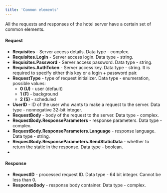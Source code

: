 ```yaml
---
title: 'Common elements'
---
```


All the requests and responses of the hotel server have a certain set of common elements.

#### Request
-   **Requisites** - Server access details. Data type - complex.
-   **Requisites.Login** - Server access login. Data type - string.
-   **Requisites.Password** - Server access password. Data type - string.
-   **Requisites.AuthToken** - Server access key. Data type - string. It is required to specify either this key or a login + password pair.
-   **RequestType** - type of request initializer. Data type - enumeration, possible values:
    -   **0 (U)** - user (default)
    -   **1 (F)** - background
    -   **2 (S)** - scheduled
-   **UserID** - ID of the user who wants to make a request to the server. Data type - nonnegative 32-bit integer.
-   **RequestBody** - body of the request to the server. Data type - complex.
-   **RequestBody.ResponseParameters** - response parameters. Data type - complex.
-   **RequestBody.ResponseParameters.Language** - response language. Data type - string.
-   **RequestBody.ResponseParameters.SendStaticData** - whether to return the static in the response. Data type - boolean.
-   
#### Response

-   **RequestID** - processed request ID. Data type - 64 bit integer. Cannot be less than 0.
-   **ResponseBody** - response body container. Data type - complex.